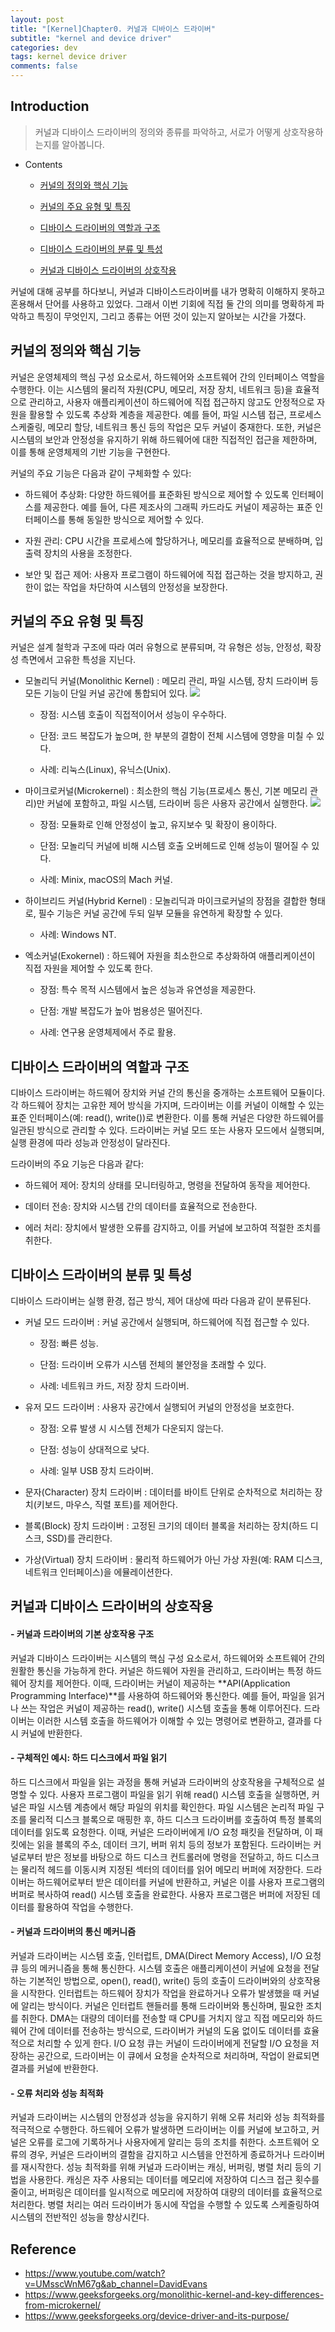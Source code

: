 ```yaml
---
layout: post
title: "[Kernel]Chapter0. 커널과 디바이스 드라이버"
subtitle: "kernel and device driver"
categories: dev
tags: kernel device driver
comments: false
---
```


## Introduction
> 커널과 디바이스 드라이버의 정의와 종류를 파악하고, 서로가 어떻게 상호작용하는지를 알아봅니다.

- Contents
	- [커널의 정의와 핵심 기능](#커널의-정의와-핵심-기능)
	
	- [커널의 주요 유형 및 특징](#커널의-주요-유형-및-특징)
	
	- [디바이스 드라이버의 역할과 구조](#디바이스-드라이버의-역할과-구조)

   - [디바이스 드라이버의 분류 및 특성](#디바이스-드라이버의-분류-및-특성)

   - [커널과 디바이스 드라이버의 상호작용](#커널과-디바이스-드라이버의-상호작용)
  
    
  
커널에 대해 공부를 하다보니, 커널과 디바이스드라이버를 내가 명확히 이해하지 못하고 혼용해서 단어를 사용하고 있었다. 그래서 이번 기회에 직접 둘 간의 의미를 명확하게 파악하고 특징이 무엇인지, 그리고 종류는 어떤 것이 있는지 알아보는 시간을 가졌다.

## 커널의 정의와 핵심 기능

커널은 운영체제의 핵심 구성 요소로서, 하드웨어와 소프트웨어 간의 인터페이스 역할을 수행한다. 이는 시스템의 물리적 자원(CPU, 메모리, 저장 장치, 네트워크 등)을 효율적으로 관리하고, 사용자 애플리케이션이 하드웨어에 직접 접근하지 않고도 안정적으로 자원을 활용할 수 있도록 추상화 계층을 제공한다. 예를 들어, 파일 시스템 접근, 프로세스 스케줄링, 메모리 할당, 네트워크 통신 등의 작업은 모두 커널이 중재한다. 또한, 커널은 시스템의 보안과 안정성을 유지하기 위해 하드웨어에 대한 직접적인 접근을 제한하며, 이를 통해 운영체제의 기반 기능을 구현한다.

커널의 주요 기능은 다음과 같이 구체화할 수 있다:

- 하드웨어 추상화: 다양한 하드웨어를 표준화된 방식으로 제어할 수 있도록 인터페이스를 제공한다. 예를 들어, 다른 제조사의 그래픽 카드라도 커널이 제공하는 표준 인터페이스를 통해 동일한 방식으로 제어할 수 있다.

- 자원 관리: CPU 시간을 프로세스에 할당하거나, 메모리를 효율적으로 분배하며, 입출력 장치의 사용을 조정한다.

- 보안 및 접근 제어: 사용자 프로그램이 하드웨어에 직접 접근하는 것을 방지하고, 권한이 없는 작업을 차단하여 시스템의 안정성을 보장한다.

## 커널의 주요 유형 및 특징

커널은 설계 철학과 구조에 따라 여러 유형으로 분류되며, 각 유형은 성능, 안정성, 확장성 측면에서 고유한 특성을 지닌다.

- 모놀리딕 커널(Monolithic Kernel) : 메모리 관리, 파일 시스템, 장치 드라이버 등 모든 기능이 단일 커널 공간에 통합되어 있다.
![](https://github.com/user-attachments/assets/82aee0e4-6eee-4806-b042-db80d7fdba70)

  - 장점: 시스템 호출이 직접적이어서 성능이 우수하다.

  - 단점: 코드 복잡도가 높으며, 한 부분의 결함이 전체 시스템에 영향을 미칠 수 있다.

  - 사례: 리눅스(Linux), 유닉스(Unix).

- 마이크로커널(Microkernel) : 최소한의 핵심 기능(프로세스 통신, 기본 메모리 관리)만 커널에 포함하고, 파일 시스템, 드라이버 등은 사용자 공간에서 실행한다.
![](https://github.com/user-attachments/assets/4226e1eb-c272-47cb-b4ed-b5e898dcb8f3)

  - 장점: 모듈화로 인해 안정성이 높고, 유지보수 및 확장이 용이하다.

  - 단점: 모놀리딕 커널에 비해 시스템 호출 오버헤드로 인해 성능이 떨어질 수 있다.

  - 사례: Minix, macOS의 Mach 커널.

- 하이브리드 커널(Hybrid Kernel) : 모놀리딕과 마이크로커널의 장점을 결합한 형태로, 필수 기능은 커널 공간에 두되 일부 모듈을 유연하게 확장할 수 있다.

  - 사례: Windows NT.

- 엑소커널(Exokernel) : 하드웨어 자원을 최소한으로 추상화하여 애플리케이션이 직접 자원을 제어할 수 있도록 한다.

  - 장점: 특수 목적 시스템에서 높은 성능과 유연성을 제공한다.

  - 단점: 개발 복잡도가 높아 범용성은 떨어진다.

  - 사례: 연구용 운영체제에서 주로 활용.

## 디바이스 드라이버의 역할과 구조

디바이스 드라이버는 하드웨어 장치와 커널 간의 통신을 중개하는 소프트웨어 모듈이다. 각 하드웨어 장치는 고유한 제어 방식을 가지며, 드라이버는 이를 커널이 이해할 수 있는 표준 인터페이스(예: read(), write())로 변환한다. 이를 통해 커널은 다양한 하드웨어를 일관된 방식으로 관리할 수 있다. 드라이버는 커널 모드 또는 사용자 모드에서 실행되며, 실행 환경에 따라 성능과 안정성이 달라진다.

드라이버의 주요 기능은 다음과 같다:

 - 하드웨어 제어: 장치의 상태를 모니터링하고, 명령을 전달하여 동작을 제어한다.

 - 데이터 전송: 장치와 시스템 간의 데이터를 효율적으로 전송한다.

 - 에러 처리: 장치에서 발생한 오류를 감지하고, 이를 커널에 보고하여 적절한 조치를 취한다.

## 디바이스 드라이버의 분류 및 특성

디바이스 드라이버는 실행 환경, 접근 방식, 제어 대상에 따라 다음과 같이 분류된다.

- 커널 모드 드라이버 : 커널 공간에서 실행되며, 하드웨어에 직접 접근할 수 있다.

  - 장점: 빠른 성능.

  - 단점: 드라이버 오류가 시스템 전체의 불안정을 초래할 수 있다.
  
  - 사례: 네트워크 카드, 저장 장치 드라이버.

- 유저 모드 드라이버 : 사용자 공간에서 실행되어 커널의 안정성을 보호한다.

  - 장점: 오류 발생 시 시스템 전체가 다운되지 않는다.

  - 단점: 성능이 상대적으로 낮다.

  - 사례: 일부 USB 장치 드라이버.

- 문자(Character) 장치 드라이버 : 데이터를 바이트 단위로 순차적으로 처리하는 장치(키보드, 마우스, 직렬 포트)를 제어한다.

- 블록(Block) 장치 드라이버 : 고정된 크기의 데이터 블록을 처리하는 장치(하드 디스크, SSD)를 관리한다.

- 가상(Virtual) 장치 드라이버 : 물리적 하드웨어가 아닌 가상 자원(예: RAM 디스크, 네트워크 인터페이스)을 에뮬레이션한다.
  
## 커널과 디바이스 드라이버의 상호작용

#### - 커널과 드라이버의 기본 상호작용 구조
커널과 디바이스 드라이버는 시스템의 핵심 구성 요소로서, 하드웨어와 소프트웨어 간의 원활한 통신을 가능하게 한다. 커널은 하드웨어 자원을 관리하고, 드라이버는 특정 하드웨어 장치를 제어한다. 이때, 드라이버는 커널이 제공하는 **API(Application Programming Interface)**를 사용하여 하드웨어와 통신한다. 예를 들어, 파일을 읽거나 쓰는 작업은 커널이 제공하는 read(), write() 시스템 호출을 통해 이루어진다. 드라이버는 이러한 시스템 호출을 하드웨어가 이해할 수 있는 명령어로 변환하고, 결과를 다시 커널에 반환한다.

#### - 구체적인 예시: 하드 디스크에서 파일 읽기

하드 디스크에서 파일을 읽는 과정을 통해 커널과 드라이버의 상호작용을 구체적으로 설명할 수 있다. 사용자 프로그램이 파일을 읽기 위해 read() 시스템 호출을 실행하면, 커널은 파일 시스템 계층에서 해당 파일의 위치를 확인한다. 파일 시스템은 논리적 파일 구조를 물리적 디스크 블록으로 매핑한 후, 하드 디스크 드라이버를 호출하여 특정 블록의 데이터를 읽도록 요청한다. 이때, 커널은 드라이버에게 I/O 요청 패킷을 전달하며, 이 패킷에는 읽을 블록의 주소, 데이터 크기, 버퍼 위치 등의 정보가 포함된다. 드라이버는 커널로부터 받은 정보를 바탕으로 하드 디스크 컨트롤러에 명령을 전달하고, 하드 디스크는 물리적 헤드를 이동시켜 지정된 섹터의 데이터를 읽어 메모리 버퍼에 저장한다. 드라이버는 하드웨어로부터 받은 데이터를 커널에 반환하고, 커널은 이를 사용자 프로그램의 버퍼로 복사하여 read() 시스템 호출을 완료한다. 사용자 프로그램은 버퍼에 저장된 데이터를 활용하여 작업을 수행한다.

#### - 커널과 드라이버의 통신 메커니즘

커널과 드라이버는 시스템 호출, 인터럽트, DMA(Direct Memory Access), I/O 요청 큐 등의 메커니즘을 통해 통신한다. 시스템 호출은 애플리케이션이 커널에 요청을 전달하는 기본적인 방법으로, open(), read(), write() 등의 호출이 드라이버와의 상호작용을 시작한다. 인터럽트는 하드웨어 장치가 작업을 완료하거나 오류가 발생했을 때 커널에 알리는 방식이다. 커널은 인터럽트 핸들러를 통해 드라이버와 통신하며, 필요한 조치를 취한다. DMA는 대량의 데이터를 전송할 때 CPU를 거치지 않고 직접 메모리와 하드웨어 간에 데이터를 전송하는 방식으로, 드라이버가 커널의 도움 없이도 데이터를 효율적으로 처리할 수 있게 한다. I/O 요청 큐는 커널이 드라이버에게 전달할 I/O 요청을 저장하는 공간으로, 드라이버는 이 큐에서 요청을 순차적으로 처리하며, 작업이 완료되면 결과를 커널에 반환한다.

#### - 오류 처리와 성능 최적화

커널과 드라이버는 시스템의 안정성과 성능을 유지하기 위해 오류 처리와 성능 최적화를 적극적으로 수행한다. 하드웨어 오류가 발생하면 드라이버는 이를 커널에 보고하고, 커널은 오류를 로그에 기록하거나 사용자에게 알리는 등의 조치를 취한다. 소프트웨어 오류의 경우, 커널은 드라이버의 결함을 감지하고 시스템을 안전하게 종료하거나 드라이버를 재시작한다. 성능 최적화를 위해 커널과 드라이버는 캐싱, 버퍼링, 병렬 처리 등의 기법을 사용한다. 캐싱은 자주 사용되는 데이터를 메모리에 저장하여 디스크 접근 횟수를 줄이고, 버퍼링은 데이터를 일시적으로 메모리에 저장하여 대량의 데이터를 효율적으로 처리한다. 병렬 처리는 여러 드라이버가 동시에 작업을 수행할 수 있도록 스케줄링하여 시스템의 전반적인 성능을 향상시킨다.

## Reference
- https://www.youtube.com/watch?v=UMsscWnM67g&ab_channel=DavidEvans
- https://www.geeksforgeeks.org/monolithic-kernel-and-key-differences-from-microkernel/
- https://www.geeksforgeeks.org/device-driver-and-its-purpose/